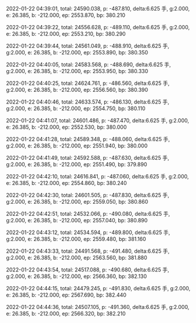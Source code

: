 2022-01-22 04:39:01, total: 24590.038, p: -487.810, delta:6.625 手, g:2.000, e: 26.385, b: -212.000, ep: 2553.870, bp: 380.210

2022-01-22 04:39:22, total: 24556.628, p: -489.110, delta:6.625 手, g:2.000, e: 26.385, b: -212.000, ep: 2553.210, bp: 380.290

2022-01-22 04:39:44, total: 24561.049, p: -488.910, delta:6.625 手, g:2.000, e: 26.385, b: -212.000, ep: 2553.890, bp: 380.350

2022-01-22 04:40:05, total: 24583.568, p: -488.690, delta:6.625 手, g:2.000, e: 26.385, b: -212.000, ep: 2553.950, bp: 380.330

2022-01-22 04:40:25, total: 24624.761, p: -486.560, delta:6.625 手, g:2.000, e: 26.385, b: -212.000, ep: 2556.560, bp: 380.390

2022-01-22 04:40:46, total: 24633.574, p: -486.130, delta:6.625 手, g:2.000, e: 26.385, b: -212.000, ep: 2554.750, bp: 380.110

2022-01-22 04:41:07, total: 24601.486, p: -487.470, delta:6.625 手, g:2.000, e: 26.385, b: -212.000, ep: 2552.530, bp: 380.000

2022-01-22 04:41:28, total: 24589.348, p: -488.060, delta:6.625 手, g:2.000, e: 26.385, b: -212.000, ep: 2551.940, bp: 380.000

2022-01-22 04:41:49, total: 24592.588, p: -487.630, delta:6.625 手, g:2.000, e: 26.385, b: -212.000, ep: 2551.490, bp: 379.890

2022-01-22 04:42:10, total: 24616.841, p: -487.060, delta:6.625 手, g:2.000, e: 26.385, b: -212.000, ep: 2554.860, bp: 380.240

2022-01-22 04:42:30, total: 24601.505, p: -487.830, delta:6.625 手, g:2.000, e: 26.385, b: -212.000, ep: 2559.050, bp: 380.860

2022-01-22 04:42:51, total: 24532.066, p: -490.080, delta:6.625 手, g:2.000, e: 26.385, b: -212.000, ep: 2557.040, bp: 380.890

2022-01-22 04:43:12, total: 24534.594, p: -489.800, delta:6.625 手, g:2.000, e: 26.385, b: -212.000, ep: 2559.480, bp: 381.160

2022-01-22 04:43:33, total: 24491.568, p: -491.480, delta:6.625 手, g:2.000, e: 26.385, b: -212.000, ep: 2563.560, bp: 381.880

2022-01-22 04:43:54, total: 24517.088, p: -490.680, delta:6.625 手, g:2.000, e: 26.385, b: -212.000, ep: 2566.360, bp: 382.130

2022-01-22 04:44:15, total: 24479.245, p: -491.830, delta:6.625 手, g:2.000, e: 26.385, b: -212.000, ep: 2567.690, bp: 382.440

2022-01-22 04:44:36, total: 24507.105, p: -491.360, delta:6.625 手, g:2.000, e: 26.385, b: -212.000, ep: 2566.320, bp: 382.210